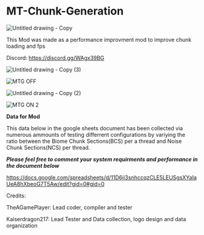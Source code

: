 # MT-Chunk-Generation

![Untitled drawing - Copy](https://github.com/user-attachments/assets/d4ba0b7d-3882-45a1-80cc-0d2340a6f020)


This Mod was made as a performance improvment mod to improve chunk loading and fps


Discord: https://discord.gg/WAgx39BG


![Untitled drawing - Copy (3)](https://github.com/user-attachments/assets/480f979c-87ff-434a-8728-17ab5664a57f)

![MTG OFF](https://github.com/user-attachments/assets/4f8d8ee2-2cfc-4758-829d-6ec7cf64f8e3)

![Untitled drawing - Copy (2)](https://github.com/user-attachments/assets/6350fb82-d1da-4052-bfe2-7f9818269294)

![MTG ON 2](https://github.com/user-attachments/assets/ff330453-8f21-45c9-bbdd-0a36aff18cae)



**Data for Mod**

This data below in the google sheets document has been collected via numerous ammounts of testing differrent configurations by variying the ratio between the Biome Chunk Sections(BCS) per a thread and Noise Chunk Sections(NCS) per thread.

***Please feel free to comment your system requirments and performance in the document below***

https://docs.google.com/spreadsheets/d/11D6ji3snhccqzCLE5LEUSgsXYaIaUeA8hXbeoG7T5Aw/edit?gid=0#gid=0

Credits: 

TheAGamePlayer: Lead coder, compiler and tester

Kaiserdragon217: Lead Tester and Data collection, logo design and data organization 
